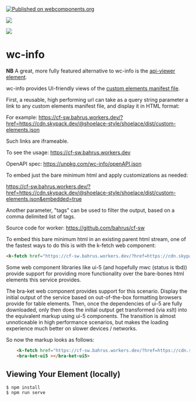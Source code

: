 [![Published on webcomponents.org](https://img.shields.io/badge/webcomponents.org-published-blue.svg)](https://www.webcomponents.org/element/wc-info)

<a href="https://nodei.co/npm/wc-info/"><img src="https://nodei.co/npm/wc-info.png"></a>

<img src="https://badgen.net/bundlephobia/minzip/wc-info">

# wc-info

**NB**  A great, more fully featured alternative to wc-info is the [api-viewer element](https://api-viewer-element.netlify.com/#api-viewer).

wc-info provides UI-friendly views of the [custom elements manifest file](https://github.com/open-wc/custom-elements-manifest).

First, a reusable, high performing url can take as a query string parameter a link to any custom elements manifest file, and display it in HTML format:

For example:  https://cf-sw.bahrus.workers.dev/?href=https://cdn.skypack.dev/@shoelace-style/shoelace/dist/custom-elements.json

Such links are iframeable.

To see the usage:   https://cf-sw.bahrus.workers.dev

OpenAPI spec:  https://unpkg.com/wc-info/openAPI.json


To embed just the bare minimum html and apply customizations as needed:

https://cf-sw.bahrus.workers.dev/?href=https://cdn.skypack.dev/@shoelace-style/shoelace/dist/custom-elements.json&embedded=true

Another parameter, "tags" can be used to filter the output, based on a comma delimited list of tags.

Source code for worker:  https://github.com/bahrus/cf-sw

To embed this bare minimum html in an existing parent html stream, one of the fastest ways to do this is with the k-fetch web component:

```html
<k-fetch href="https://cf-sw.bahrus.workers.dev/?href=https://cdn.skypack.dev/@shoelace-style/shoelace/dist/custom-elements.json&embedded=true" as=html target=bra-ket-ui5><k-fetch>
```

Some web component libraries like ui-5 (and hopefully mwc (status is tbd)) provide support for providing more functionality over the bare-bones html elements this service provides.

The bra-ket web component provides support for this scenario.  Display the initial output of the service based on out-of-the-box formatting browsers provide for table elements.  Then, once the dependencies of ui-5 are fully downloaded, only then does the initial output get transformed (via xslt) into the equivalent markup using ui-5 components.  The transition is almost unnoticeable in high performance scenarios, but makes the loading experience much better on slower devices / networks.

So now the markup looks as follows:

```html
    <k-fetch href="https://cf-sw.bahrus.workers.dev/?href=https://cdn.skypack.dev/@shoelace-style/shoelace/dist/custom-elements.json&embedded=true" as=html target=bra-ket-ui5></k-fetch>
    <bra-ket-ui5 ></bra-ket-ui5>
```


<!--[Demo](https://codepen.io/bahrus/pen/LYjxKGo)-->


## Viewing Your Element (locally)

```
$ npm install
$ npm run serve
```


